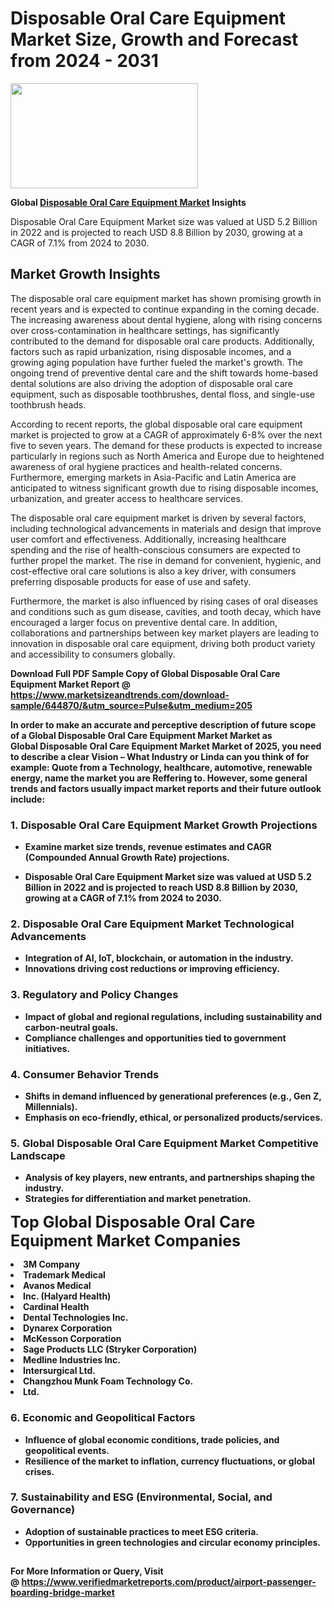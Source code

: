<H1>Disposable Oral Care Equipment Market Size, Growth and Forecast from 2024 - 2031</H1><img class="aligncenter size-medium wp-image-584254" src="https://thirdeyenews.in/wp-content/uploads/2024/09/Global-Market-Research-300x168.jpeg" alt="" width="300" height="168" /><p><strong>Global&nbsp;<a href="https://www.marketsizeandtrends.com/download-sample/644870/&amp;utm_source=Pulse&amp;utm_medium=205">Disposable Oral Care Equipment Market</a> Insights</strong></p><p>Disposable Oral Care Equipment Market size was valued at USD 5.2 Billion in 2022 and is projected to reach USD 8.8 Billion by 2030, growing at a CAGR of 7.1% from 2024 to 2030.</p><p><h2>Market Growth Insights</h2> <p>The disposable oral care equipment market has shown promising growth in recent years and is expected to continue expanding in the coming decade. The increasing awareness about dental hygiene, along with rising concerns over cross-contamination in healthcare settings, has significantly contributed to the demand for disposable oral care products. Additionally, factors such as rapid urbanization, rising disposable incomes, and a growing aging population have further fueled the market's growth. The ongoing trend of preventive dental care and the shift towards home-based dental solutions are also driving the adoption of disposable oral care equipment, such as disposable toothbrushes, dental floss, and single-use toothbrush heads.</p> <p><strong></strong></p> <p>According to recent reports, the global disposable oral care equipment market is projected to grow at a CAGR of approximately 6-8% over the next five to seven years. The demand for these products is expected to increase particularly in regions such as North America and Europe due to heightened awareness of oral hygiene practices and health-related concerns. Furthermore, emerging markets in Asia-Pacific and Latin America are anticipated to witness significant growth due to rising disposable incomes, urbanization, and greater access to healthcare services.</p> <p>The disposable oral care equipment market is driven by several factors, including technological advancements in materials and design that improve user comfort and effectiveness. Additionally, increasing healthcare spending and the rise of health-conscious consumers are expected to further propel the market. The rise in demand for convenient, hygienic, and cost-effective oral care solutions is also a key driver, with consumers preferring disposable products for ease of use and safety.</p> <p>Furthermore, the market is also influenced by rising cases of oral diseases and conditions such as gum disease, cavities, and tooth decay, which have encouraged a larger focus on preventive dental care. In addition, collaborations and partnerships between key market players are leading to innovation in disposable oral care equipment, driving both product variety and accessibility to consumers globally.</p> <p><strong></p><p><span class=""><strong>Download Full PDF Sample Copy of Global Disposable Oral Care Equipment Market Report</strong> @ <a href="https://www.marketsizeandtrends.com/download-sample/644870/&amp;utm_source=Pulse&amp;utm_medium=205" target="_blank">https://www.marketsizeandtrends.com/download-sample/644870/&amp;utm_source=Pulse&amp;utm_medium=205</a></span></p><p>In order to make an accurate and perceptive description of future scope of a Global&nbsp;Disposable Oral Care Equipment Market Market as Global&nbsp;Disposable Oral Care Equipment Market Market of 2025, you need to describe a clear Vision &ndash; What Industry or Linda can you think of for example: Quote from a Technology, healthcare, automotive, renewable energy, name the market you are Reffering to. However, some general trends and factors usually impact market reports and their future outlook include:</p><h3>1.&nbsp;<strong>Disposable Oral Care Equipment Market Growth Projections</strong></h3><ul><li>Examine market size trends, revenue estimates and CAGR (Compounded Annual Growth Rate) projections.</li><li><p>Disposable Oral Care Equipment Market size was valued at USD 5.2 Billion in 2022 and is projected to reach USD 8.8 Billion by 2030, growing at a CAGR of 7.1% from 2024 to 2030.</p></li></ul><h3>2.&nbsp;<strong>Disposable Oral Care Equipment Market Technological Advancements</strong></h3><ul><li>Integration of AI, IoT, blockchain, or automation in the industry.</li><li>Innovations driving cost reductions or improving efficiency.</li></ul><h3>3.&nbsp;<strong>Regulatory and Policy Changes</strong></h3><ul><li>Impact of global and regional regulations, including sustainability and carbon-neutral goals.</li><li>Compliance challenges and opportunities tied to government initiatives.</li></ul><h3>4.&nbsp;<strong>Consumer Behavior Trends</strong></h3><ul><li>Shifts in demand influenced by generational preferences (e.g., Gen Z, Millennials).</li><li>Emphasis on eco-friendly, ethical, or personalized products/services.</li></ul><h3>5.&nbsp;<strong>Global Disposable Oral Care Equipment Market Competitive Landscape</strong></h3><ul><li>Analysis of key players, new entrants, and partnerships shaping the industry.</li><li>Strategies for differentiation and market penetration.</li></ul><p data-pm-slice="1 1 []"><span style="color: inherit; font-family: inherit; font-size: 25px;">Top Global Disposable Oral Care Equipment Market Companies</span></p><div class="" data-test-id=""><p><li>3M Company</li><li> Trademark Medical</li><li> Avanos Medical</li><li> Inc. (Halyard Health)</li><li> Cardinal Health</li><li> Dental Technologies Inc.</li><li> Dynarex Corporation</li><li> McKesson Corporation</li><li> Sage Products LLC (Stryker Corporation)</li><li> Medline Industries Inc.</li><li> Intersurgical Ltd.</li><li> Changzhou Munk Foam Technology Co.</li><li> Ltd.</li></p></div><h3>6.&nbsp;<strong>Economic and Geopolitical Factors</strong></h3><ul><li>Influence of global economic conditions, trade policies, and geopolitical events.</li><li>Resilience of the market to inflation, currency fluctuations, or global crises.</li></ul><h3>7.&nbsp;<strong>Sustainability and ESG (Environmental, Social, and Governance)</strong></h3><ul><li>Adoption of sustainable practices to meet ESG criteria.</li><li>Opportunities in green technologies and circular economy principles.</li></ul><h2><strong style="font-size: 14px;">For More Information or Query, Visit @&nbsp;</strong><a style="background-color: #ffffff; font-size: 14px;" href="https://www.marketsizeandtrends.com/report/disposable-oral-care-equipment-market/" target="_blank">https://www.verifiedmarketreports.com/product/airport-passenger-boarding-bridge-market</a></h2>

